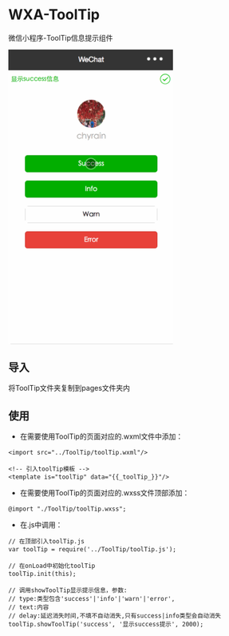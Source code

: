 # WXA-ToolTip
微信小程序-ToolTip信息提示组件

<img src="https://raw.githubusercontent.com/Chyrain/MDPictures/master/res/tooltip.gif" width = "330" alt="toolTip" align=center />

## 导入
将ToolTip文件夹复制到pages文件夹内

## 使用
- 在需要使用ToolTip的页面对应的.wxml文件中添加：
```
<import src="../ToolTip/toolTip.wxml"/>

<!-- 引入toolTip模板 -->
<template is="toolTip" data="{{_toolTip_}}"/>
```
- 在需要使用ToolTip的页面对应的.wxss文件顶部添加：
```
@import "./ToolTip/toolTip.wxss";
```
- 在.js中调用：
```
// 在顶部引入toolTip.js
var toolTip = require('../ToolTip/toolTip.js');

// 在onLoad中初始化toolTip
toolTip.init(this);

// 调用showToolTip显示提示信息，参数:
// type:类型包含'success'|'info'|'warn'|'error', 
// text:内容
// delay:延迟消失时间,不填不自动消失,只有success|info类型会自动消失
toolTip.showToolTip('success', '显示success提示', 2000);
```